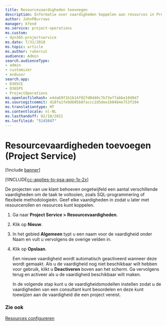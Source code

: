 ```yaml
---
title: Resourcevaardigheden toevoegen
description: Informatie over vaardigheden koppelen aan resources in Project Service
author: JohnPBurrows
manager: kfend
ms.service: project-operations
ms.custom:
- dyn365-projectservice
ms.date: 7/31/2018
ms.topic: article
ms.author: ruhercul
audience: Admin
search.audienceType:
- admin
- customizer
- enduser
search.app:
- D365CE
- D365PS
- ProjectOperations
ms.openlocfilehash: e4da69f1b1b14f02fd0d40c7b73ef7abbe1049d7
ms.sourcegitcommit: 418fa1fe9d605b8faccc2d5dee1b04b4e753f194
ms.translationtype: HT
ms.contentlocale: nl-NL
ms.lasthandoff: 02/10/2021
ms.locfileid: "5145847"
---
```

# <a name="add-resource-skills-project-service"></a>Resourcevaardigheden toevoegen (Project Service)

[!include [banner](../includes/psa-now-project-operations.md)]

[!INCLUDE[cc-applies-to-psa-app-1x-2x](../includes/cc-applies-to-psa-app-1x-2x.md)]

De projecten van uw klant behoeven ongetwijfeld een aantal verschillende vaardigheden om de taak te voltooien, zoals SQL-programmering of flexibele methodologieën. Geef elke vaardigheden in zodat u later met resourcerollen en resources kunt koppelen.  
  
1. Ga naar **Project Service > Resourcevaardigheden**.  
  
2. Klik op **Nieuw**.  
  
3. In het gebied **Algemeen** typt u een naam voor de vaardigheid onder Naam en vult u vervolgens de overige velden in.  
  
4. Klik op **Opslaan**.  
  
   Een nieuwe vaardigheid wordt automatisch geactiveerd wanneer deze wordt gemaakt. Als u de vaardigheid nog niet beschikbaar wilt hebben voor gebruik, klikt u **Deactiveren** boven aan het scherm. Ga vervolgens terug en activeer als u de vaardigheid beschikbaar wilt maken.  
  
   In de volgende stap kunt u de vaardigheidsmodellen instellen zodat u de vaardigheden van een consultant kunt beoordelen en deze kunt toewijzen aan de vaardigheid die een project vereist.  
  
### <a name="see-also"></a>Zie ook  
 [Resources configureren](../psa/set-up-resources.md)
